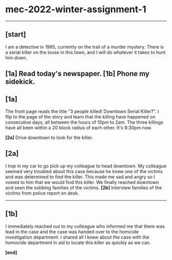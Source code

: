 # mec-2022-winter-assignment-1
---
## [start]
I am a detective in 1995, currently on the trail of a murder mystery. There is a serial killer on the loose in this town, and I will do whatever it takes to hunt him down.

**[1a]** Read today's newspaper.
**[1b]** Phone my sidekick.
---
## [1a]
The front page reads the title "3 people killed! Downtown Serial Killer?". I flip to the page of the story and learn that the killing have happened on consecutive days, all between the hours of 10pm to 2am. The three killings have all been within a 20 block radius of each other. It's 9:30pm  now.

**[2a]** Drive downtown to look for the killer.
## [2a] 
I hop in my car to go pick up my colleague to head downtown. My colleague seemed very troubled about this
case because he knew one of the victims and was determined to find the killer. This made me sad and angry so
I vowed to him that we would find this killer. We finally reached downtown and seen the sobbing families of
the victims. 
**[2b]** Interview families of the victims from police report on desk.

---
## [1b]
I immediately reached out to my colleague who informed me that there was lead in the case and the case was handed over to the homicide investigation department. I shared all I knew about the case with the homocide department in aid to locate this killer as quickly as we can. 

**[end]**